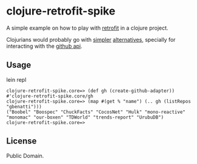 # clojure-retrofit-spike

A simple example on how to play with [retrofit](http://square.github.io/retrofit/) in a clojure project.

Clojurians would probably go with [simpler](https://github.com/clojure/data.json) [alternatives](http://http-kit.org/client.html), specially for interacting
with the [github api](https://github.com/Raynes/tentacles).

## Usage

lein repl

```
clojure-retrofit-spike.core=> (def gh (create-github-adapter))
#'clojure-retrofit-spike.core/gh
clojure-retrofit-spike.core=> (map #(get % "name") (.. gh (listRepos "gbenatti")))
("Boobel" "Boospec" "ChuckFacts" "CocosNet" "Hulk" "mono-reactive" "monomac" "our-boxen" "TDWorld" "trends-report" "UrubuDB")
clojure-retrofit-spike.core=>
```

## License

Public Domain.
